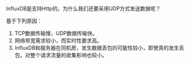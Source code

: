 InfluxDB是支持Http的，为什么我们还要采用UDP方式发送数据呢？

基于下列原因：

1.  TCP数据传输慢，UDP数据传输快。
2.  网络带宽需求较小，而实时性要求高。
3.  InfluxDB和服务器在同机房，发生数据丢包的可能性较小，即使真的发生丢包，对整个请求流量的收集影响也较小。